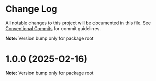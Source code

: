 # Change Log

All notable changes to this project will be documented in this file.
See [Conventional Commits](https://conventionalcommits.org) for commit guidelines.



**Note:** Version bump only for package root





# 1.0.0 (2025-02-16)

**Note:** Version bump only for package root
